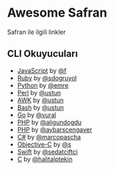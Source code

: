 Awesome Safran
==============

Safran ile ilgili linkler

## CLI Okuyucuları

  - [JavaScript](http://github.com/f/safran-cli) by [@f](http://github.com/f)
  - [Ruby](http://github.com/sdogruyol/safran) by [@sdogruyol](http://github.com/sdogruyol)
  - [Python](http://github.com/emre/safran) by [@emre](http://github.com/emre)
  - [Perl](http://github.com/ustun/safran-perl) by [@ustun](http://github.com/ustun)
  - [AWK](http://github.com/ustun/safran-perl) by [@ustun](http://github.com/ustun)
  - [Bash](http://github.com/ustun/safran-perl) by [@ustun](http://github.com/ustun)
  - [Go](http://github.com/vural/safran) by [@vural](http://github.com/vural)
  - [PHP](http://github.com/aligundogdu/safranCli) by [@aligundogdu](http://github.com/aligundogdu)
  - [PHP](http://github.com/aybarscengaver/safran) by [@aybarscengaver](http://github.com/aybarscengaver)
  - [C#](https://github.com/marcopascha/Safran) by [@marcopascha](https://github.com/marcopascha)
  - [Objective-C](https://github.com/s/SafranCLI) by [@s](https://github.com/s)
  - [Swift](https://github.com/sedatciftci/Safran-CLI) by [@sedatciftci](https://github.com/sedatciftci)
  - [C](https://github.com/halitalptekin/safran-cli) by [@halitalptekin](https://github.com/halitalptekin/safran-cli)
